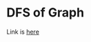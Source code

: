 # DFS of Graph 
Link is [here](https://practice.geeksforgeeks.org/problems/depth-first-traversal-for-a-graph/1)